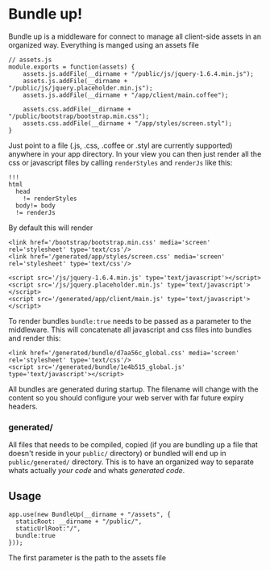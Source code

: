 Bundle up!
==========

Bundle up is a middleware for connect to manage all client-side assets in an organized way. Everything is manged using an assets file

    // assets.js
    module.exports = function(assets) {
    	assets.js.addFile(__dirname + "/public/js/jquery-1.6.4.min.js");
    	assets.js.addFile(__dirname + "/public/js/jquery.placeholder.min.js");
    	assets.js.addFile(__dirname + "/app/client/main.coffee");
    
    	assets.css.addFile(__dirname + "/public/bootstrap/bootstrap.min.css");
    	assets.css.addFile(__dirname + "/app/styles/screen.styl");
    }

Just point to a file (.js, .css, .coffee or .styl are currently supported) anywhere in your app directory. In your view you can then just render all the css or javascript files by calling `renderStyles` and `renderJs` like this:

    !!!
    html
      head
        != renderStyles
      body!= body
      != renderJs

By default this will render

    <link href='/bootstrap/bootstrap.min.css' media='screen' rel='stylesheet' type='text/css'/>
    <link href='/generated/app/styles/screen.css' media='screen' rel='stylesheet' type='text/css'/>

    <script src='/js/jquery-1.6.4.min.js' type='text/javascript'></script>
    <script src='/js/jquery.placeholder.min.js' type='text/javascript'></script>
    <script src='/generated/app/client/main.js' type='text/javascript'></script>


To render bundles `bundle:true` needs to be passed as a parameter to the middleware. This will concatenate all javascript and css files into bundles and render this:

    <link href='/generated/bundle/d7aa56c_global.css' media='screen' rel='stylesheet' type='text/css'/>
    <script src='/generated/bundle/1e4b515_global.js' type='text/javascript'></script>

All bundles are generated during startup. The filename will change with the content so you should configure your web server with far future expiry headers.

### generated/

All files that needs to be compiled, copied (if you are bundling up a file that doesn't reside in your `public/` directory) or bundled will end up in `public/generated/` directory. This is to have an organized way to separate whats actually *your code* and whats *generated code*.

Usage
-----

    app.use(new BundleUp(__dirname + "/assets", {
      staticRoot: __dirname + "/public/",
      staticUrlRoot:"/",
      bundle:true
    }));

The first parameter is the path to the assets file
